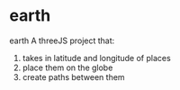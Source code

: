 # earth
earth 
A threeJS project that:
1) takes in latitude and longitude of places 
2) place them on the globe 
3) create paths between them
